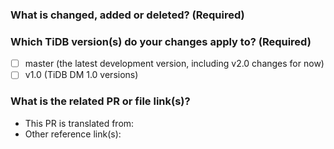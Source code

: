 <!--Thanks for your contribution to TiDB Data Migration (DM) documentation. Please answer the following questions.-->

### What is changed, added or deleted? (Required)

<!--Tell us what you did and why.-->

### Which TiDB version(s) do your changes apply to? (Required)

<!-- You **must** choose the TiDB DM version(s) that your changes apply to. Fill in "x" in [] to tick the checkbox below.-->

- [ ] master (the latest development version, including v2.0 changes for now)
- [ ] v1.0 (TiDB DM 1.0 versions)

<!-- For contributors with **WRITE ACCESS** in this repo:
**If you select two versions from above**, to trigger the bot to cherry-pick this PR to your desired release version branch(es), you **must** add the label **needs-cherry-pick-1.0**.-->

### What is the related PR or file link(s)?

<!--Give us some reference link(s) that might help quickly review and merge your PR.-->

- This PR is translated from:
- Other reference link(s):
